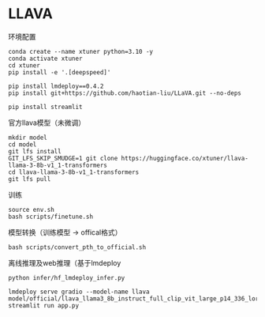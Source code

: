 # LLAVA

环境配置
```
conda create --name xtuner python=3.10 -y
conda activate xtuner
cd xtuner
pip install -e '.[deepspeed]'

pip install lmdeploy==0.4.2
pip install git+https://github.com/haotian-liu/LLaVA.git --no-deps

pip install streamlit

```

官方llava模型（未微调）
```
mkdir model
cd model
git lfs install
GIT_LFS_SKIP_SMUDGE=1 git clone https://huggingface.co/xtuner/llava-llama-3-8b-v1_1-transformers
cd llava-llama-3-8b-v1_1-transformers
git lfs pull
```

训练
```
source env.sh
bash scripts/finetune.sh
```

模型转换（训练模型 -> offical格式）
```
bash scripts/convert_pth_to_official.sh
```



离线推理及web推理（基于lmdeploy
```
python infer/hf_lmdeploy_infer.py

lmdeploy serve gradio --model-name llava model/official/llava_llama3_8b_instruct_full_clip_vit_large_p14_336_lora_e4_gpu8_finetune
streamlit run app.py
```
